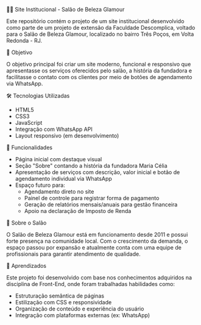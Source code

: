  💇‍♀️ Site Institucional - Salão de Beleza Glamour

Este repositório contém o projeto de um site institucional desenvolvido como parte de um projeto de extensão da Faculdade Descomplica, voltado para o Salão de Beleza Glamour, localizado no bairro Três Poços, em Volta Redonda - RJ.

 📌 Objetivo

O objetivo principal foi criar um site moderno, funcional e responsivo que apresentasse os serviços oferecidos pelo salão, a história da fundadora e facilitasse o contato com os clientes por meio de botões de agendamento via WhatsApp.


 🛠 Tecnologias Utilizadas

- HTML5
- CSS3
- JavaScript
- Integração com WhatsApp API
- Layout responsivo (em desenvolvimento)



 🧾 Funcionalidades

- Página inicial com destaque visual
- Seção "Sobre" contando a história da fundadora Maria Célia
- Apresentação de serviços com descrição, valor inicial e botão de agendamento individual via WhatsApp
- Espaço futuro para:
  - Agendamento direto no site
  - Painel de controle para registrar forma de pagamento
  - Geração de relatórios mensais/anuais para gestão financeira
  - Apoio na declaração de Imposto de Renda



 📍 Sobre o Salão

O Salão de Beleza Glamour está em funcionamento desde 2011 e possui forte presença na comunidade local. Com o crescimento da demanda, o espaço passou por expansão e atualmente conta com uma equipe de profissionais para garantir atendimento de qualidade.



 🧠 Aprendizados

Este projeto foi desenvolvido com base nos conhecimentos adquiridos na disciplina de Front-End, onde foram trabalhadas habilidades como:

- Estruturação semântica de páginas
- Estilização com CSS e responsividade
- Organização de conteúdo e experiência do usuário
- Integração com plataformas externas (ex: WhatsApp)

